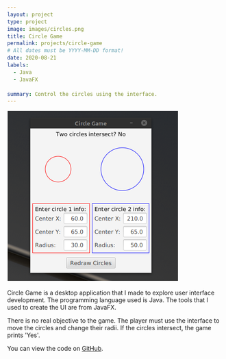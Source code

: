 ```yaml
---
layout: project
type: project
image: images/circles.png
title: Circle Game
permalink: projects/circle-game
# All dates must be YYYY-MM-DD format!
date: 2020-08-21
labels:
  - Java
  - JavaFX
  
summary: Control the circles using the interface.
---
```


<img class="ui medium right floated rounded image" src="../images/circles.png">

Circle Game is a desktop application that I made to explore user interface development. The programming language used is Java. The tools that I used to create the UI are from JavaFX.

There is no real objective to the game. The player must use the interface to move the circles and change their radii. If the circles intersect, the game prints 'Yes'. 

You can view the code on [GitHub](https://github.com/markyoung010/circle_game).

